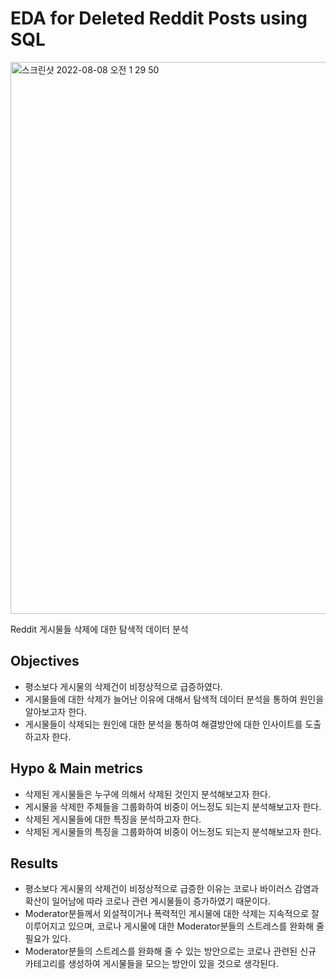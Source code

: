 # EDA for Deleted Reddit Posts using SQL 
<img width="883" alt="스크린샷 2022-08-08 오전 1 29 50" src="https://user-images.githubusercontent.com/108508142/183301155-adf09365-7f02-4ce1-99f5-a0afde9570c6.png">

Reddit 게시물들 삭제에 대한 탐색적 데이터 분석

## Objectives
- 평소보다 게시물의 삭제건이 비정상적으로 급증하였다.
- 게시물들에 대한 삭제가 늘어난 이유에 대해서 탐색적 데이터 분석을 통하여 원인을 알아보고자 한다.
- 게시물들이 삭제되는 원인에 대한 분석을 통하여 해결방안에 대한 인사이트를 도출하고자 한다.

## Hypo & Main metrics
- 삭제된 게시물들은 누구에 의해서 삭제된 것인지 분석해보고자 한다.
- 게시물을 삭제한 주체들을 그룹화하여 비중이 어느정도 되는지 분석해보고자 한다.
- 삭제된 게시물들에 대한 특징을 분석하고자 한다.
- 삭제된 게시물들의 특징을 그룹화하여 비중이 어느정도 되는지 분석해보고자 한다.

## Results
- 평소보다 게시물의 삭제건이 비정상적으로 급증한 이유는 코로나 바이러스 감염과 확산이 일어남에 따라 코로나 관련 게시물들이 증가하였기 때문이다.
- Moderator분들께서 외설적이거나 폭력적인 게시물에 대한 삭제는 지속적으로 잘 이루어지고 있으며, 코로나 게시물에 대한 Moderator분들의 스트레스를 완화해 줄 필요가 있다.
- Moderator분들의 스트레스를 완화해 줄 수 있는 방안으로는 코로나 관련된 신규 카테고리를 생성하여 게시물들을 모으는 방안이 있을 것으로 생각된다.
